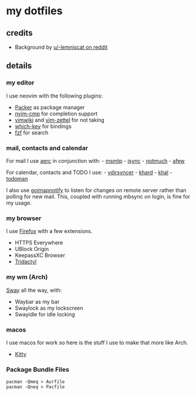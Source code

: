 # my dotfiles

## credits
- Background by [u/-lemniscat on reddit](https://www.reddit.com/r/swaywm/comments/oqujk9/as_requested_here_is_some_background_for_sway/)

## details

### my editor

I use neovim with the following plugins:
- [Packer](https://github.com/wbthomason/packer.nvim) as package manager
- [nvim-cmp](https://github.com/hrsh7th/nvim-cmp) for completion support
- [vimwiki](https://github.com/vimwiki/vimwiki) and 
  [vim-zettel](https://github.com/michal-h21/vim-zettel) for not taking
- [which-key](https://github.com/folke/which-key.nvim) for bindings
- [fzf](https://github.com/junegunn/fzf.vim) for search

### mail, contacts and calendar

For mail I use [aerc](https://git.sr.ht/~sircmpwn/aerc) in conjunction with:
    - [msmtp](https://marlam.de/msmtp/)
    - [isync](https://isync.sourceforge.io/)
    - [notmuch](https://notmuchmail.org/)
    - [afew](https://afew.readthedocs.io/en/latest/index.html)

For calendar, contacts and TODO I use:
    - [vdirsyncer](https://github.com/pimutils/vdirsyncer)
    - [khard](https://github.com/scheibler/khard/)
    - [khal](https://github.com/pimutils/khal)
    - [todoman](https://github.com/pimutils/todoman)

I also use [goimapnotify](https://gitlab.com/shackra/goimapnotify) to listen for
changes on remote server rather than polling for new mail. This, coupled with
running mbsync on login, is fine for my usage.

### my browser

I use [Firefox](https://mozilla.org/en-GB/firefox/new) with a few extensions. 

- HTTPS Everywhere
- UBlock Origin
- KeepassXC Browser
- [Tridactyl](https://tridactyl.xyz)

### my wm (Arch)

[Sway](https://swaywm.org) all the way, with:
- Waybar as my bar
- Swaylock as my lockscreen
- Swayidle for idle locking

### macos

I use macos for work so here is the stuff I use to make that more like Arch.

- [Kitty](sw.kovidgoyal.net/)

### Package Bundle Files

```shell
pacman -Qmeq > Aurfile
pacman -Qneq > Pacfile
```
